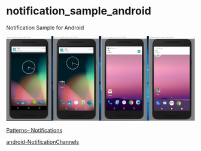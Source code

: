 # notification_sample_android
Notification Sample for Android

![image](https://github.com/JasonWangDev/notification_sample_android/blob/master/screenshot/screenshot.png)



[Patterns– Notifications](https://material.io/guidelines/patterns/notifications.html#)

[android-NotificationChannels](https://github.com/googlesamples/android-NotificationChannels)
